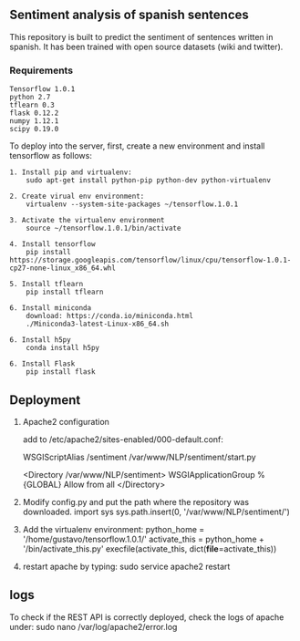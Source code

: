 ## Sentiment analysis of spanish sentences
This repository is built to predict the sentiment of sentences written in spanish. It has been trained with open source datasets (wiki and twitter). 

### Requirements
    Tensorflow 1.0.1
    python 2.7
    tflearn 0.3
    flask 0.12.2
    numpy 1.12.1
    scipy 0.19.0

To deploy into the server, first, create a new environment and install tensorflow as follows:

    1. Install pip and virtualenv: 
        sudo apt-get install python-pip python-dev python-virtualenv

    2. Create virual env environment:
        virtualenv --system-site-packages ~/tensorflow.1.0.1

    3. Activate the virtualenv environment
        source ~/tensorflow.1.0.1/bin/activate
    
    4. Install tensorflow
        pip install https://storage.googleapis.com/tensorflow/linux/cpu/tensorflow-1.0.1-cp27-none-linux_x86_64.whl

    5. Install tflearn
        pip install tflearn
    
    6. Install miniconda
        download: https://conda.io/miniconda.html
        ./Miniconda3-latest-Linux-x86_64.sh
        
    6. Install h5py
        conda install h5py
    
    6. Install Flask
        pip install flask



    
## Deployment

1. Apache2 configuration

    add to /etc/apache2/sites-enabled/000-default.conf: 
    
    WSGIScriptAlias /sentiment /var/www/NLP/sentiment/start.py
    
    <Directory /var/www/NLP/sentiment>
            WSGIApplicationGroup %{GLOBAL}
            Allow from all
    <\/Directory>
    

2. Modify config.py and put the path where the repository was downloaded.
    import sys
    sys.path.insert(0, '/var/www/NLP/sentiment/')

3. Add the virtualenv environment:
    python_home = '/home/gustavo/tensorflow.1.0.1/'
    activate_this = python_home + '/bin/activate_this.py'
    execfile(activate_this, dict(__file__=activate_this))

4. restart apache by typing: 
    sudo service apache2 restart

## logs

To check if the REST API is correctly deployed, check the logs of apache under: 
    sudo nano /var/log/apache2/error.log

